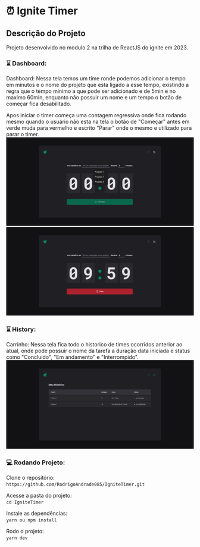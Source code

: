 # :alarm_clock: Ignite Timer

## Descrição do Projeto

Projeto desenvolvido no modulo 2 na trilha de ReactJS do ignite em 2023.

### :hourglass: Dashboard:
Dashboard: Nessa tela temos um time ronde podemos adicionar o tempo em minutos e o nome do projeto que esta ligado a esse tempo, existindo a regra que o tempo minimo a que pode ser adicionado e de 5min e no maximo 60min, enquanto não possuir um nome e um tempo o botão de começar fica desabilitado.

Apos iniciar o timer começa uma contagem regressiva onde fica rodando mesmo quando o usuário não esta na tela o botão de "Começar" antes em verde muda para vermelho e escrito "Parar" onde o mesmo e utilizado para parar o timer.
![dashboard](https://github.com/RodrigoAndrade085/IgniteTimer/blob/master/src/assets/clock.jpeg)
![dashboard](https://github.com/RodrigoAndrade085/IgniteTimer/blob/master/src/assets/clockStart.jpeg)

### :hourglass: History:
Carrinho: Nessa tela fica todo o historico de times ocorridos anterior ao atual, onde pode possuir o nome da tarefa a duração data iniciada e status como "Concluido", "Em andamento" e "Interrompido".
![History](https://github.com/RodrigoAndrade085/IgniteTimer/blob/master/src/assets/History.jpeg)

### :computer: Rodando Projeto:

  Clone o repositório:  
  `https://github.com/RodrigoAndrade085/IgniteTimer.git`
  
  Acesse a pasta do projeto:  
  `cd IgniteTimer`
  
  Instale as dependências:  
  `yarn ou npm install`

  Rodo o projeto:  
  `yarn dev`
